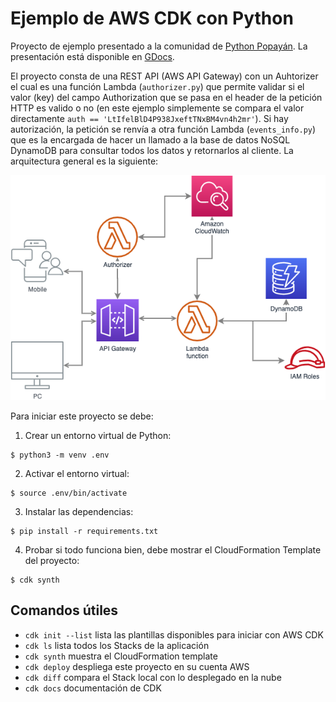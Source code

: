 # Ejemplo de AWS CDK con Python

Proyecto de ejemplo presentado a la comunidad de [Python Popayán](https://pythonpopayan.co). La presentación está disponible en [GDocs](https://docs.google.com/presentation/d/1g7HEH5XKyimj9QTbpGuZ860xnWL7GU2yvAQROJW46xg/edit?usp=sharing).

El proyecto consta de una REST API (AWS API Gateway) con un Auhtorizer el cual es una función Lambda (`authorizer.py`) que permite validar si el valor (key) del campo Authorization que se pasa en el header de la petición HTTP es valido o no (en este ejemplo simplemente se compara el valor directamente `auth == 'LtIfelBlD4P938JxeftTNxBM4vn4h2mr'`). Si hay autorización, la petición se renvía a otra función Lambda (`events_info.py`) que es la encargada de hacer un llamado a la base de datos NoSQL DynamoDB para consultar todos los datos y retornarlos al cliente. La arquitectura general es la siguiente:

<img alt="arquitectura del proyecto" src="./resources/images/python_popa.png">

Para iniciar este proyecto se debe:

1. Crear un entorno virtual de Python:

```
$ python3 -m venv .env
```

2. Activar el entorno virtual:

```
$ source .env/bin/activate
```

3. Instalar las dependencias:

```
$ pip install -r requirements.txt
```

4. Probar si todo funciona bien, debe mostrar el CloudFormation Template del proyecto:

```
$ cdk synth
```

## Comandos útiles

- `cdk init --list` lista las plantillas disponibles para iniciar con AWS CDK
- `cdk ls` lista todos los Stacks de la aplicación
- `cdk synth` muestra el CloudFormation template
- `cdk deploy` despliega este proyecto en su cuenta AWS
- `cdk diff` compara el Stack local con lo desplegado en la nube
- `cdk docs` documentación de CDK
